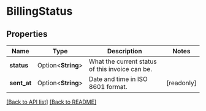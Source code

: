# BillingStatus

## Properties

Name | Type | Description | Notes
------------ | ------------- | ------------- | -------------
**status** | Option<**String**> | What the current status of this invoice can be. | 
**sent_at** | Option<**String**> | Date and time in ISO 8601 format. | [readonly]

[[Back to API list]](../README.md#documentation-for-api-endpoints) [[Back to README]](../README.md)


